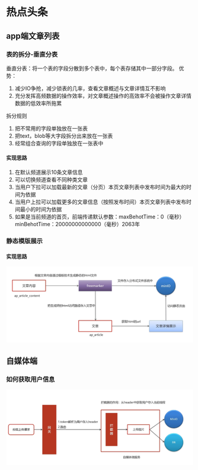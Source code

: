 # 热点头条

## app端文章列表

### 表的拆分-垂直分表
垂直分表：将一个表的字段分散到多个表中，每个表存储其中一部分字段。
优势：
1. 减少IO争抢，减少锁表的几率，查看文章概述与文章详情互不影响
2. 充分发挥高频数据的操作效率，对文章概述操作的高效率不会被操作文章详情数据的低效率所拖累

拆分规则
1. 把不常用的字段单独放在一张表
2. 把text，blob等大字段拆分出来放在一张表
3. 经常组合查询的字段单独放在一张表中

#### 实现思路
1. 在默认频道展示10条文章信息
2. 可以切换频道查看不同种类文章
3. 当用户下拉可以加载最新的文章（分页）本页文章列表中发布时间为最大的时间为依据
4. 当用户上拉可以加载更多的文章信息（按照发布时间）本页文章列表中发布时间最小的时间为依据
5. 如果是当前频道的首页，前端传递默认参数：maxBehotTime：0（毫秒）minBehotTime：20000000000000（毫秒）2063年

### 静态模版展示
#### 实现思路
![img](img/静态模版展示实现思路.png)


## 自媒体端
### 如何获取用户信息
![img.png](img/获取用户信息实现思路.png)
